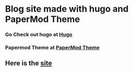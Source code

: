 # Blog site made with hugo and PaperMod Theme

### Go Check out hugo at [Hugo](https://gohugo.io/)
### Papermod Theme at [PaperMod Theme](https://github.com/adityatelange/hugo-PaperMod/)

## Here is the [site](https://jagritblogs.netlify.app)
